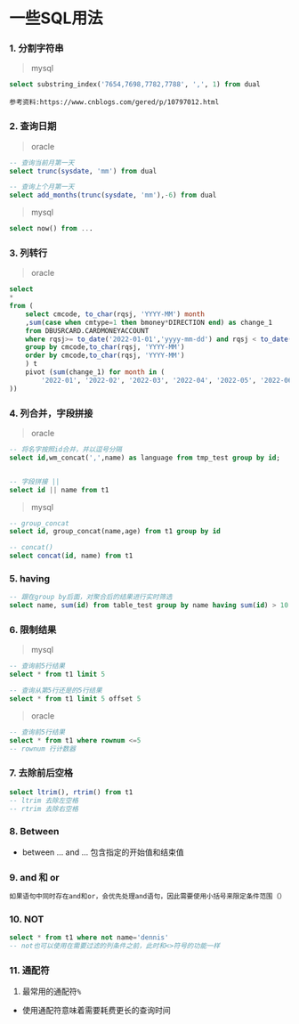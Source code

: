 # 一些SQL用法



### 1. 分割字符串

> mysql

```sql
select substring_index('7654,7698,7782,7788', ',', 1) from dual
```

```
参考资料:https://www.cnblogs.com/gered/p/10797012.html
```

### 2. 查询日期

> oracle

```sql
-- 查询当前月第一天
select trunc(sysdate, 'mm') from dual

-- 查询上个月第一天
select add_months(trunc(sysdate, 'mm'),-6) from dual
```

> mysql

```sql
select now() from ...
```



### 3. 列转行

> oracle

```sql
select 
*
from (
    select cmcode, to_char(rqsj, 'YYYY-MM') month
    ,sum(case when cmtype=1 then bmoney*DIRECTION end) as change_1
    from DBUSRCARD.CARDMONEYACCOUNT
    where rqsj>= to_date('2022-01-01','yyyy-mm-dd') and rqsj < to_date('2023-01-   01','yyyy-mm-dd')
    group by cmcode,to_char(rqsj, 'YYYY-MM')
    order by cmcode,to_char(rqsj, 'YYYY-MM')
    ) t
	pivot (sum(change_1) for month in (
        '2022-01', '2022-02', '2022-03', '2022-04', '2022-05', '2022-06', '2022-07', '2022-08', '2022-09', '2022-10', '2022-11', '2022-12'
))
```

### 4. 列合并，字段拼接

> oracle

```sql
-- 将名字按照id合并，并以逗号分隔
select id,wm_concat(',',name) as language from tmp_test group by id;


-- 字段拼接 ||
select id || name from t1
```

> mysql

```sql
-- group_concat
select id, group_concat(name,age) from t1 group by id

-- concat()
select concat(id, name) from t1
```



### 5. having

```sql
-- 跟在group by后面，对聚合后的结果进行实时筛选
select name, sum(id) from table_test group by name having sum(id) > 10 
```



### 6. 限制结果

> mysql

```sql
-- 查询前5行结果
select * from t1 limit 5

-- 查询从第5行还是的5行结果
select * from t1 limit 5 offset 5
```

> oracle

```sql
-- 查询前5行结果
select * from t1 where rownum <=5
-- rownum 行计数器
```



### 7. 去除前后空格

```sql
select ltrim(), rtrim() from t1
-- ltrim 去除左空格
-- rtrim 去除右空格
```



### 8. Between

- between ... and ... 包含指定的开始值和结束值



### 9. and 和 or

```sql
如果语句中同时存在and和or，会优先处理and语句，因此需要使用小括号来限定条件范围（）
```



### 10. NOT

```sql
select * from t1 where not name='dennis'
-- not也可以使用在需要过滤的列条件之前，此时和<>符号的功能一样
```



### 11. 通配符

1. 最常用的通配符`%`

- 使用通配符意味着需要耗费更长的查询时间
